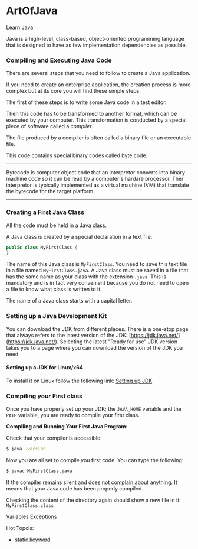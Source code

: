 # ArtOfJava

Learn Java

Java is a high-level, class-based, object-oriented programming language that is designed to have as few implementation dependencies as possible.

### Compiling and Executing Java Code

There are several steps that you need to follow to create a Java application.

If you need to create an enterprise application, the creation process is more complex but at its core you will find these simple steps.

The first of these steps is to write some Java code in a test editor.

Then this code has to be transformed to another format, which can be executed by your computer. This transformation is conducted by a special piece of software called a *compiler*.

The file produced by a compiler is often called a binary file or an executable file.

This code contains special binary codes called byte code.

----------

Bytecode is computer object code that an interpretor converts into binary machine code so it can be read by a computer's hardare processor. Ther interpretor is typically implemented as a virtual machine (VM) that translate the bytecode for the target platform.

-------


### Creating a First Java Class

All the code must be held in a Java class.

A Java class is created by a special declaration in a text file.

```java
public class MyFirstClass {
}
```

The name of this Java class is `MyFirstClass`. You need to save this text file in a file named `MyFirstClass.java`. A Java class must be saved in a file that has the same name as your class with the extension `.java`. This is mandatory and is in fact very convenient because you do not need to open a file to know what class is written to it.

The name of a Java class starts with a capital letter.


### Setting up a Java Development Kit

You can download the JDK from different places. There is a one-stop page that always refers to the latest version of the JDK: [https://jdk.java.net/](https://jdk.java.net/). Selecting the latest "Ready for use" JDK version takes you to a page where you can download the version of the JDK you need.


#### Setting up a JDK for Linux/x64

To install it on Linux follow the following link: [Setting up JDK](https://dev.java/learn/getting-started/#setting-up-jdk)

### Compiling your First class

Once you have properly set up your JDK; the `JAVA_HOME` variable and the `PATH` variable, you are ready to compile your first class.

**Compiling and Running Your First Java Program**:

Check that your compiler is accessible:

```bash
$ java -version
```

Now you are all set to compile you first code. You can type the following:

```bash
$ javac MyFirstClass.java
```

If the compiler remains silent and does not complain about anything. It means that your Java code has been properly compiled.

Checking the content of the directory again should show a new file in it: `MyFirstClass.class`

[Variables](101-basics/101-variables.md)
[Exceptions](101-exceptions/README.md)

Hot Topcis:
- [static keyword](100-topics/101-static.md)